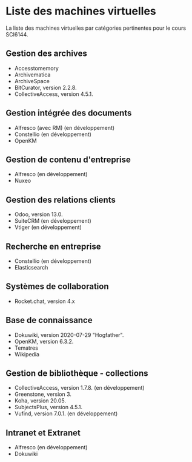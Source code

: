 # Liste des machines virtuelles

La liste des machines virtuelles par catégories pertinentes pour le cours SCI6144.

## Gestion des archives

* Accesstomemory
* Archivematica
* ArchiveSpace
* BitCurator, version 2.2.8.
* CollectiveAccess, version 4.5.1.

## Gestion intégrée des documents

* Alfresco (avec RM) (en développement)
* Constellio (en développement)
* OpenKM

## Gestion de contenu d'entreprise

* Alfresco (en développement)
* Nuxeo

## Gestion des relations clients

* Odoo, version 13.0.
* SuiteCRM (en développement)
* Vtiger (en développement)

## Recherche en entreprise

* Constellio (en développement)
* Elasticsearch

## Systèmes de collaboration

* Rocket.chat, version 4.x

## Base de connaissance

* Dokuwiki, version 2020-07-29 "Hogfather".
* OpenKM, version 6.3.2.
* Tematres
* Wikipedia

## Gestion de bibliothèque - collections

* CollectiveAccess, version 1.7.8. (en développement)
* Greenstone, version 3.
* Koha, version 20.05.
* SubjectsPlus, version 4.5.1.
* Vufind, version 7.0.1. (en développement)

## Intranet et Extranet

* Alfresco (en développement)
* Dokuwiki
